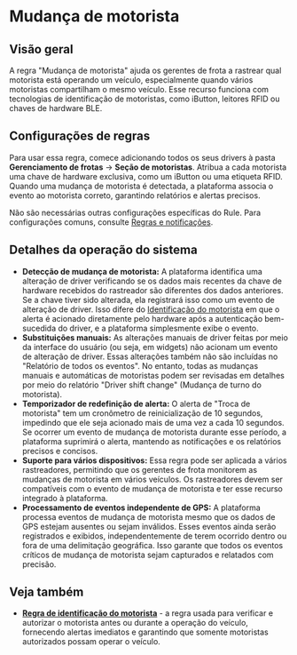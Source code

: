 # Mudança de motorista

## Visão geral

A regra "Mudança de motorista" ajuda os gerentes de frota a rastrear qual motorista está operando um veículo, especialmente quando vários motoristas compartilham o mesmo veículo. Esse recurso funciona com tecnologias de identificação de motoristas, como iButton, leitores RFID ou chaves de hardware BLE.

## Configurações de regras

Para usar essa regra, comece adicionando todos os seus drivers à pasta **Gerenciamento de frotas** → **Seção de motoristas**. Atribua a cada motorista uma chave de hardware exclusiva, como um iButton ou uma etiqueta RFID. Quando uma mudança de motorista é detectada, a plataforma associa o evento ao motorista correto, garantindo relatórios e alertas precisos.

Não são necessárias outras configurações específicas do Rule. Para configurações comuns, consulte [Regras e notificações](../../regras-e-notificacoes.md).

## Detalhes da operação do sistema

- **Detecção de mudança de motorista:** A plataforma identifica uma alteração de driver verificando se os dados mais recentes da chave de hardware recebidos do rastreador são diferentes dos dados anteriores. Se a chave tiver sido alterada, ela registrará isso como um evento de alteração de driver. Isso difere do [Identificação do motorista](identificacao-do-motorista.md) em que o alerta é acionado diretamente pelo hardware após a autenticação bem-sucedida do driver, e a plataforma simplesmente exibe o evento.
- **Substituições manuais:** As alterações manuais de driver feitas por meio da interface do usuário (ou seja, em widgets) não acionam um evento de alteração de driver. Essas alterações também não são incluídas no "Relatório de todos os eventos". No entanto, todas as mudanças manuais e automáticas de motoristas podem ser revisadas em detalhes por meio do relatório "Driver shift change" (Mudança de turno do motorista).
- **Temporizador de redefinição de alerta:** O alerta de "Troca de motorista" tem um cronômetro de reinicialização de 10 segundos, impedindo que ele seja acionado mais de uma vez a cada 10 segundos. Se ocorrer um evento de mudança de motorista durante esse período, a plataforma suprimirá o alerta, mantendo as notificações e os relatórios precisos e concisos.
- **Suporte para vários dispositivos:** Essa regra pode ser aplicada a vários rastreadores, permitindo que os gerentes de frota monitorem as mudanças de motorista em vários veículos. Os rastreadores devem ser compatíveis com o evento de mudança de motorista e ter esse recurso integrado à plataforma.
- **Processamento de eventos independente de GPS:** A plataforma processa eventos de mudança de motorista mesmo que os dados de GPS estejam ausentes ou sejam inválidos. Esses eventos ainda serão registrados e exibidos, independentemente de terem ocorrido dentro ou fora de uma delimitação geográfica. Isso garante que todos os eventos críticos de mudança de motorista sejam capturados e relatados com precisão.

## Veja também

- [**Regra de identificação do motorista**](identificacao-do-motorista.md) - a regra usada para verificar e autorizar o motorista antes ou durante a operação do veículo, fornecendo alertas imediatos e garantindo que somente motoristas autorizados possam operar o veículo.